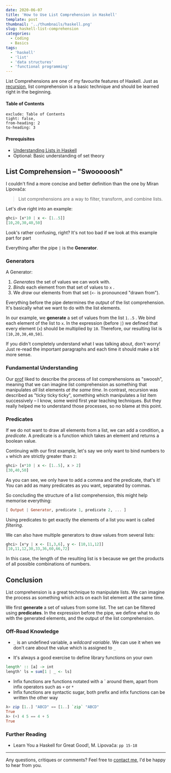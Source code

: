 ```yaml
---
date: 2020-06-07
title: 'How to Use List Comprehension in Haskell'
template: post
thumbnail: '../thumbnails/haskell.png'
slug: haskell-list-comprehension
categories:
  - Coding
  - Basics
tags:
  - 'haskell'
  - 'list'
  - 'data structures'
  - 'functional programming'
---
```


List Comprehensions are one of my favourite features of Haskell. Just as [recursion](http://learnyouahaskell.com/recursion), list comprehension is a basic technique and should be learned right in the 
beginning.

#### Table of Contents

```toc
exclude: Table of Contents
tight: false,
from-heading: 2
to-heading: 3
```

#### Prerequisites

- [Understanding Lists in Haskell](/haskell-understanding-lists/)
- Optional: Basic understanding of set theory

## List Comprehension – "Swooooosh"

I couldn't find a more concise and better definition than the one by Miran Lipovača: 

> List comprehensions are a way to filter, transform, and combine lists.

Let's dive right into an example:

```haskell
ghci> [x*10 | x <- [1..5]]
[10,20,30,40,50]
```

Look's rather confusing, right? It's not too bad if we look at this example part for part

Everything after the pipe `|` is the **Generator**.

### Generators

A Generator:
1. *Generates* the set of values we can work with.
2. *Binds* each element from that set of values to `x` .
3. We *draw* our elements from that set (`<-` is pronounced "drawn from").

Everything before the pipe determines the *output* of the list comprehension. It's basically what we want to do with the list elements.

In our example, we **generate** a set of values from the list `1..5` . We bind each element of the list to `x`. In the expression (before `|`) we defined that every element (`x`) should be multiplied by `10`. Therefore, our resulting list is `[10,20,30,40,50]`.

If you didn't completely understand what I was talking about, don't worry! Just re-read the important paragraphs and each time it should make a bit more sense.

### Fundamental Understanding

Our [prof](https://en.wikipedia.org/wiki/Philip_Wadler) liked to describe the process of list comprehensions as "swoosh", meaning that we can imagine list comprehension as something that manipulates *all* list elements *at the same time*. In contrast, recursion was described as "ticky ticky ticky", something which manipulates a list item successively – I know, some weird first year teaching techniques. But they really helped me to understand those processes, so no blame at this point.

### Predicates

If we do not want to draw all elements from a list, we can add a condition, a *predicate*. A predicate is a function which takes an element and returns a boolean value.

Continuing with our first example, let's say we only want to bind numbers to `x` which are strictly greater than `2`:

```haskell
ghci> [x*10 | x <- [1..5], x > 2]
[30,40,50]
```

As you can see, we only have to add a comma and the predicate, that's it! You can add as many predicates as you want, separated by commas.

So concluding the structure of a list comprehension, this might help memorise everything:

```haskell
[ Output | Generator, predicate 1, predicate 2, ... ]
```

Using predicates to get exactly the elements of a list you want is called *filtering*.

We can also have multiple generators to draw values from several lists:

```haskell
ghci> [x*y | x <- [1,3,6], y <- [10,11,12]]
[10,11,12,30,33,36,60,66,72]
```

In this case, the length of the resulting list is `9` because we get the products of all possible combinations of numbers.

## Conclusion

List comprehension is a great technique to manipulate lists. We can imagine the process as something which acts on each list element at the same time.

We first **generate** a set of values from some list. The set can be filtered using **predicates**. In the expression before the pipe, we define what to do with the generated elements, and the output of the list comprehension.

### Off-Road Knowledge


- `_` is an undefined variable, a *wildcard variable*. We can use it when we don't care about the value which is assigned to `_`

- It's always a good exercise to define library functions on your own
```haskell
length' :: [a] -> int
length' ls = sum[1 | _ <- ls]
```

- Infix functions are functions notated with a \` around them, apart from infix operators such as `+` or `*`
- Infix functions are syntactic sugar, both prefix and infix functions can be written the other way
```haskell
λ> zip [1..] "ABCD" == [1..] `zip` "ABCD"
True
λ> (+) 4 5 == 4 + 5
True
```

### Further Reading

- Learn You a Haskell for Great Good!, M. Lipovača: `pp 15-18`
<!-- [Understanding Recursion in Haskell](/haskell-understanding-recursion/) -->

---

Any questions, critiques or comments? Feel free to [contact me](/contact/), I'd be happy to hear from you.
